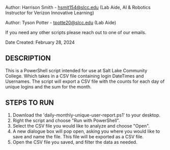 Author: Harrison Smith - hsmit154@slcc.edu (Lab Aide, AI & Robotics Instructor for Verizon Innovative Learning)

Author: Tyson Potter - tpotte20@slcc.edu (Lab Aide)

If you need any other scripts please reach out to one of our emails.

Date Created: February 28, 2024
 
## DESCRIPTION
This is a PowerShell script intended for use at Salt Lake Community College. Which takes in a CSV file containing login DateTimes and Usernames. The script will export a CSV file with the counts for each day of unique logins and the sum for the month.
 
## STEPS TO RUN
1. Download the 'daily-monthly-unique-user-report.ps1' to your desktop.
2. Right the script and choose "Run with PowerShell".
3. Select the CSV file you would like to analyze and choose "Open".
4. A new dialogue box will pop open, asking you where you would like to save and name the file. This file will be exported as a CSV file.
5. Open the CSV file you saved, and filter the data as needed.
